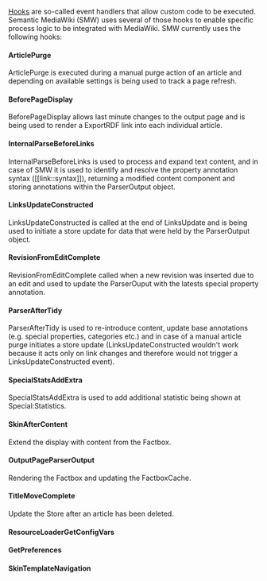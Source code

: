 [Hooks][hooks] are so-called event handlers that allow custom code to be executed. Semantic MediaWiki (SMW) uses several of those hooks to enable specific process logic to be integrated with MediaWiki. SMW currently uses the following hooks:

#### ArticlePurge
ArticlePurge is executed during a manual purge action of an article and depending on available settings is being used to track a page refresh.

#### BeforePageDisplay
BeforePageDisplay allows last minute changes to the output page and is being used to render a ExportRDF link into each individual article.

#### InternalParseBeforeLinks
InternalParseBeforeLinks is used to process and expand text content, and in case of SMW it is used to identify and resolve the property annotation syntax ([[link::syntax]]), returning a modified content component and storing annotations within the ParserOutput object.

#### LinksUpdateConstructed
LinksUpdateConstructed is called at the end of LinksUpdate and is being used to initiate a store update for data that were held by the ParserOutput object.

#### RevisionFromEditComplete
RevisionFromEditComplete called when a new revision was inserted due to an edit and used to update the ParserOuput with the latests special property annotation.

#### ParserAfterTidy
ParserAfterTidy is used to re-introduce content, update base annotations (e.g. special properties, categories etc.) and in case of a manual article purge initiates a store update (LinksUpdateConstructed wouldn't work because it acts only on link changes and therefore would not trigger a LinksUpdateConstructed event).

#### SpecialStatsAddExtra
SpecialStatsAddExtra is used to add additional statistic being shown at Special:Statistics.

#### SkinAfterContent
Extend the display with content from the Factbox.

#### OutputPageParserOutput
Rendering the Factbox and updating the FactboxCache.

#### TitleMoveComplete
Update the Store after an article has been deleted.

#### ResourceLoaderGetConfigVars

#### GetPreferences

#### SkinTemplateNavigation

[hooks]: https://www.mediawiki.org/wiki/Hooks "Manual:Hooks"
